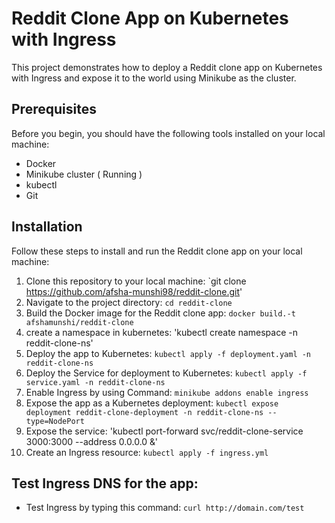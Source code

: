 # Reddit Clone App on Kubernetes with Ingress
This project demonstrates how to deploy a Reddit clone app on Kubernetes with Ingress and expose it to the world using Minikube as the cluster.

## Prerequisites
Before you begin, you should have the following tools installed on your local machine: 

- Docker
- Minikube cluster ( Running )
- kubectl
- Git


## Installation
Follow these steps to install and run the Reddit clone app on your local machine:

1) Clone this repository to your local machine: `git clone https://github.com/afsha-munshi98/reddit-clone.git'
2) Navigate to the project directory: `cd reddit-clone`
3) Build the Docker image for the Reddit clone app: `docker build.-t afshamunshi/reddit-clone`
4) create a namespace in kubernetes: 'kubectl create namespace -n reddit-clone-ns'
5) Deploy the app to Kubernetes: `kubectl apply -f deployment.yaml -n reddit-clone-ns`
6) Deploy the Service for deployment to Kubernetes: `kubectl apply -f service.yaml -n reddit-clone-ns`
7) Enable Ingress by using Command: `minikube addons enable ingress`
8) Expose the app as a Kubernetes deployment: `kubectl expose deployment reddit-clone-deployment -n reddit-clone-ns --type=NodePort`
9) Expose the service: 'kubectl port-forward svc/reddit-clone-service 3000:3000 --address 0.0.0.0 &'
9) Create an Ingress resource: `kubectl apply -f ingress.yml`


## Test Ingress DNS for the app:
- Test Ingress by typing this command: `curl http://domain.com/test`



